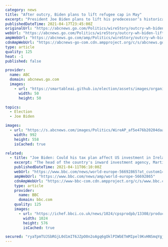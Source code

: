 ```yaml
---
category: news
title: "After outcry, Biden plans to lift refugee cap in May"
excerpt: "President Joe Biden plans to lift his predecessor’s historically low cap on refugees by next month, after initially moving only to expand the eligibility criteria for resettlements and getting swift blowback from allies in return."
publishedDateTime: 2021-04-17T23:45:00Z
originalUrl: "https://abcnews.go.com/Politics/wireStory/outcry-wh-biden-lift-refugee-cap-77132342"
webUrl: "https://abcnews.go.com/Politics/wireStory/outcry-wh-biden-lift-refugee-cap-77132342"
ampWebUrl: "https://abcnews.go.com/amp/Politics/wireStory/outcry-wh-biden-lift-refugee-cap-77132342"
cdnAmpWebUrl: "https://abcnews-go-com.cdn.ampproject.org/c/s/abcnews.go.com/amp/Politics/wireStory/outcry-wh-biden-lift-refugee-cap-77132342"
type: article
quality: 125
heat: -1
published: false

provider:
  name: ABC
  domain: abcnews.go.com
  images:
    - url: "https://smartableai.github.io/election/assets/images/organizations/abcnews.go.com-50x50.jpg"
      width: 50
      height: 50

topics:
  - Election
  - Joe Biden

images:
  - url: "https://s.abcnews.com/images/Politics/WireAP_af5e476b20204daa83d9b6e02fe738f7_16x9_992.jpg"
    width: 992
    height: 558
    isCached: true

related:
  - title: "Joe Biden: Could his tax plan affect US investment in Ireland?"
    excerpt: "The head of the country's inward investment agency, Martin Shanahan, described the Stripe investment as a \"phenomenal signal from Ireland and about Ireland\". But there's now a risk that the pipeline of investment from the US could dry up if President Joe Biden can lead a major change to global tax rules."
    publishedDateTime: 2021-04-11T06:10:00Z
    webUrl: "https://www.bbc.com/news/world-europe-56692865?at_custom1=%5Bpost+type%5D&at_campaign=64&at_custom2=twitter&at_custom4=AFD12F22-9A8C-11EB-975F-DCB94744363C&at_medium=custom7"
    ampWebUrl: "https://www.bbc.com/news/amp/world-europe-56692865"
    cdnAmpWebUrl: "https://www-bbc-com.cdn.ampproject.org/c/s/www.bbc.com/news/amp/world-europe-56692865"
    type: article
    provider:
      name: BBC
      domain: bbc.com
    quality: 125
    images:
      - url: "https://ichef.bbci.co.uk/news/1024/cpsprodpb/13308/production/_117900687_06ffc346-865c-4109-8912-654957eb9bfa.jpg"
        width: 1024
        height: 576
        isCached: true

secured: "ryaTpmTUJSbRGjL0d1mIT6JZpO0n2oAgq6gOklPIWbETmMIpel9KvHNSmqYgj37nW01m5HzIpwqlXTJ3iX/IFursBdUlA55p56r1G/CmHW3BViqbMv1pn0rNPhYfvIjrgsvYiLGyPNT6aU4rMj9TyvQGT0t3b2DF6ANJkbOjXqAjpFzOdsAQOg5P0NRssrq1mQ+uC36JudYvecge0zZKQnbIhx7xX/hzq/dcD45etiDHXeUrWnBTt9+6zmJtNM53w+7VJ529dcvXQhAAB/YvKn1Mjq6YmX/aKp09JPiO7NgaLPvDqiyZLHHu/DvxCNwRJ1J6pUtHiReqDZMe4xTGyyTUoOAajVqdO88rcjWXDKU=;/eYciCb5m/YN50r0HGL8Uw=="
---
```


